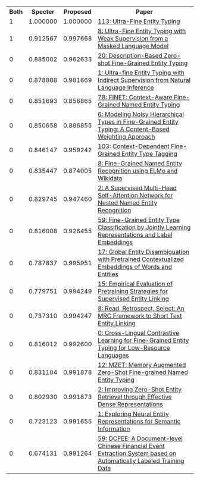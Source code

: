 <html><table><tr>
<th>Both</th>
<th>Specter</th>
<th>Proposed</th>
<th>Paper</th>
</tr>
<tr>
<td>1</td>
<td>1.000000</td>
<td>1.000000</td>
<td><a href="https://www.semanticscholar.org/paper/4157834ed2d2fea6b6f652a72a9d0487edbc9f57">113: Ultra-Fine Entity Typing</a></td>
</tr>
<tr>
<td>1</td>
<td>0.912567</td>
<td>0.997668</td>
<td><a href="https://www.semanticscholar.org/paper/70b49a024787d3ad374fb78dc87e3ba2b5e16566">8: Ultra-Fine Entity Typing with Weak Supervision from a Masked Language Model</a></td>
</tr>
<tr>
<td>0</td>
<td>0.885002</td>
<td>0.962633</td>
<td><a href="https://www.semanticscholar.org/paper/51b958dd76a6aefcd521ec0f503c3e334f711362">20: Description-Based Zero-shot Fine-Grained Entity Typing</a></td>
</tr>
<tr>
<td>0</td>
<td>0.878888</td>
<td>0.981669</td>
<td><a href="https://www.semanticscholar.org/paper/ef25f1586cf6630f4a30d41ee5a2848b064dede3">1: Ultra-fine Entity Typing with Indirect Supervision from Natural Language Inference</a></td>
</tr>
<tr>
<td>0</td>
<td>0.851693</td>
<td>0.856865</td>
<td><a href="https://www.semanticscholar.org/paper/729698ea49c505771038cc84756ad4569f35e816">78: FINET: Context-Aware Fine-Grained Named Entity Typing</a></td>
</tr>
<tr>
<td>0</td>
<td>0.850658</td>
<td>0.886855</td>
<td><a href="https://www.semanticscholar.org/paper/0b67a9476b880bfba6b384f665ee212224e19cc1">6: Modeling Noisy Hierarchical Types in Fine-Grained Entity Typing: A Content-Based Weighting Approach</a></td>
</tr>
<tr>
<td>0</td>
<td>0.846147</td>
<td>0.959242</td>
<td><a href="https://www.semanticscholar.org/paper/9c8d3192a8ff3debbfe6f5c38e742a7293146d6b">103: Context-Dependent Fine-Grained Entity Type Tagging</a></td>
</tr>
<tr>
<td>0</td>
<td>0.835447</td>
<td>0.874005</td>
<td><a href="https://www.semanticscholar.org/paper/40cfa657fd5efb009412bde6081917949ca2d03e">8: Fine-Grained Named Entity Recognition using ELMo and Wikidata</a></td>
</tr>
<tr>
<td>0</td>
<td>0.829745</td>
<td>0.947460</td>
<td><a href="https://www.semanticscholar.org/paper/50f1b5e8a18103bba492fe8987d75a2fbb8a5b4c">2: A Supervised Multi-Head Self-Attention Network for Nested Named Entity Recognition</a></td>
</tr>
<tr>
<td>0</td>
<td>0.816008</td>
<td>0.926455</td>
<td><a href="https://www.semanticscholar.org/paper/f4283dbf7883b1ab1a7fe01b58ebd627bcfdf008">59: Fine-Grained Entity Type Classification by Jointly Learning Representations and Label Embeddings</a></td>
</tr>
<tr>
<td>0</td>
<td>0.787837</td>
<td>0.995951</td>
<td><a href="https://www.semanticscholar.org/paper/2a8e7921c7e25862791d7c9e32a3ab49807bf2fd">17: Global Entity Disambiguation with Pretrained Contextualized Embeddings of Words and Entities</a></td>
</tr>
<tr>
<td>0</td>
<td>0.779751</td>
<td>0.994249</td>
<td><a href="https://www.semanticscholar.org/paper/ab523efdc55535373a8c3434ef44a3afd853c743">15: Empirical Evaluation of Pretraining Strategies for Supervised Entity Linking</a></td>
</tr>
<tr>
<td>0</td>
<td>0.737310</td>
<td>0.994247</td>
<td><a href="https://www.semanticscholar.org/paper/14c121c8975628653cb635a628aa0d38795437ee">8: Read, Retrospect, Select: An MRC Framework to Short Text Entity Linking</a></td>
</tr>
<tr>
<td>0</td>
<td>0.816012</td>
<td>0.992600</td>
<td><a href="https://www.semanticscholar.org/paper/afb64d1f59bb9c2876184bdc57a4c6bcbf9a538c">0: Cross-Lingual Contrastive Learning for Fine-Grained Entity Typing for Low-Resource Languages</a></td>
</tr>
<tr>
<td>0</td>
<td>0.831104</td>
<td>0.991878</td>
<td><a href="https://www.semanticscholar.org/paper/564693e8f95ea1046f567f73715a838900289c3f">12: MZET: Memory Augmented Zero-Shot Fine-grained Named Entity Typing</a></td>
</tr>
<tr>
<td>0</td>
<td>0.802930</td>
<td>0.991873</td>
<td><a href="https://www.semanticscholar.org/paper/bea6da2c2ec801dfd15e4a8df195ffe5a18dc4ac">2: Improving Zero-Shot Entity Retrieval through Effective Dense Representations</a></td>
</tr>
<tr>
<td>0</td>
<td>0.723123</td>
<td>0.991655</td>
<td><a href="https://www.semanticscholar.org/paper/c97931142d61d9fde29995d90a79f2b664f6ac4f">1: Exploring Neural Entity Representations for Semantic Information</a></td>
</tr>
<tr>
<td>0</td>
<td>0.674131</td>
<td>0.991264</td>
<td><a href="https://www.semanticscholar.org/paper/83b4ce13ee9f7138ffb0bce56db7e20b27bd8e48">59: DCFEE: A Document-level Chinese Financial Event Extraction System based on Automatically Labeled Training Data</a></td>
</tr>
</table></html>
